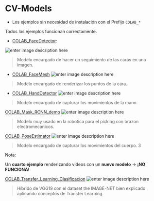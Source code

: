 # CV-Models

- Los ejemplos sin necesidad de instalación con el Prefijo `COLAB_*`


Todos los ejemplos funcionan correctamente.

* [COLAB_FaceDetector](https://github.com/Juan-glitch/CV-Models/blob/main/COLAB_FaceDetector.ipynb "COLAB_FaceDetector.ipynb"):

![enter image description here](https://user-images.githubusercontent.com/31125521/57224752-ad3dc080-700a-11e9-85b9-1357b9f9bca4.gif)
> Modelo encargado de hacer un seguimiento de las caras en una imagen.

*  [COLAB_FaceMesh](https://github.com/Juan-glitch/CV-Models/blob/main/COLAB_FaceMesh.ipynb "COLAB_FaceMesh.ipynb")
![enter image description here](https://google.github.io/mediapipe/images/face_mesh_ar_effects.gif)
> Modelo encargado de renderizar los puntos de la cara.


* [COLAB_HandDetector](https://github.com/Juan-glitch/CV-Models/blob/main/COLAB_HandDetector.ipynb "COLAB_HandDetector.ipynb")
![enter image description here](https://pythonawesome.com/content/images/2021/05/Fingers-Distance.jpg)
> Modelo encargado de capturar los movimientos de la mano.

[COLAB_Mask_RCNN_demo](https://github.com/Juan-glitch/CV-Models/blob/main/COLAB_Mask_RCNN_demo.ipynb "COLAB_Mask_RCNN_demo.ipynb")
![enter image description here](https://i.ytimg.com/vi/2TikTv6PWDw/maxresdefault.jpg)
> Modelo muy usado en la robotica para el picking con brazon electromecánicos.

[COLAB_PoseEstimator](https://github.com/Juan-glitch/CV-Models/blob/main/COLAB_PoseEstimator.ipynb "COLAB_PoseEstimator.ipynb")
![enter image description here](https://automaticaddison.com/wp-content/uploads/2021/03/human_pose_gif-1.gif)
> Modelo encargado de capturar los movimientos del cuerpo. 3

Nota:

Un **cuarto ejemplo** renderizando videos con un **nuevo modelo** -> **¡NO FUNCIONA!**

[COLAB_Transfer_Learning_Clasificacion](https://github.com/Juan-glitch/CV-Models/blob/main/COLAB_Transfer_Learning_Clasificacion.ipynb "COLAB_Transfer_Learning_Clasificacion.ipynb")
![enter image description here](https://i.pinimg.com/originals/58/72/e3/5872e3b3c8bc9593b2ebfadd541a127a.gif)
> Híbrido de VGG19 con el dataset the IMAGE-NET bien explicado aplicando conceptos de Transfer Learning.



